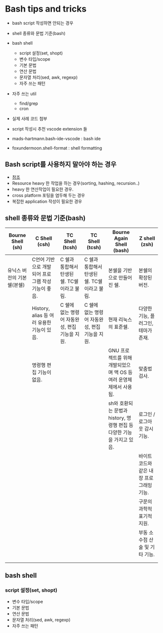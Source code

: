 # Bash tips and tricks

- bash script 작성하면 안되는 경우
- shell 종류와 문법 기준(bash)
- bash shell
  - script 설정(set, shopt)
  - 변수 타입/scope
  - 기본 문법
  - 연산 문법
  - 문자열 처리(sed, awk, regexp)
  - 자주 쓰는 패턴
- 자주 쓰는 util
  - find/grep
  - cron
- 실제 사례 코드 첨부

- script 작성시 추천 vscode extension 들
- mads-hartmann.bash-ide-vscode : bash ide
- foxundermoon.shell-format : shell formatting

## Bash script를 사용하지 말아야 하는 경우

- [참조](https://tldp.org/LDP/abs/html/abs-guide.html#WHY-SHELL)
- Resource heavy 한 작업을 하는 경우(sorting, hashing, recursion..)
- heavy 한 연산작업이 필요한 경우.
- cross platform 포팅을 염두해 두는 경우
- 복잡한 application 작성이 필요한 경우

## shell 종류와 문법 기준(bash)

| Bourne Shell (sh) | C Shell (csh)                    | TC Shell (tcsh)              | TC Shell (tcsh)              | Bourne Again Shell (bash)                      | Z shell (zsh)            |
|-------------------|----------------------------------|------------------------------|------------------------------|------------------------------------------------|--------------------------|
| 유닉스 버전의 기본 쉘(본쉘)  | C언어 기반으로 개발되어 프로그램 작성 기능이 좋음.    | C 쉘과 통합해서 탄생된 쉘. TC쉘이라고 불림.  | C 쉘과 통합해서 탄생된 쉘. TC쉘이라고 불림.  | 본쉘을 기반으로 만들어진 쉘.                               | 본쉘의 확장된 버전.              |
|                   | History, alias 등 여러 유용한 기능이 있음.  | C 쉘에 없는 명령어 자동완성, 편집기능을 지원.  | C 쉘에 없는 명령어 자동완성, 편집기능을 지원.  | 현재 리눅스의 표준쉘.                                   | 다양한 기능, 플러그인, 테마가 존재.    |
|                   | 명령행 편집 기능이 없음.                   |                              |                              | GNU 프로젝트를 위해 개발되었으며 맥 OS 등 여러 운영체제에서 사용됨.      | 맞춤법 검사.                  |
|                   |                                  |                              |                              | sh와 호환되는 문법과 history, 명령행 편집 등 다양한 기능을 가지고 있음. | 로그인 / 로그아웃 감시 기능.        |
|                   |                                  |                              |                              |                                                | 바이트 코드와 같은 내장 프로그래밍 기능.  |
|                   |                                  |                              |                              |                                                | 구문의 과학적 표기적 지원.          |
|                   |                                  |                              |                              |                                                | 부동 소수점 산술 및 기타 기능.       |
|                   |                                  |                              |                              |                                                |                          |
|                   |                                  |                              |                              |                                                |                          |

## bash shell

### script 설정(set, shopt)

- 변수 타입/scope
- 기본 문법
- 연산 문법
- 문자열 처리(sed, awk, regexp)
- 자주 쓰는 패턴
